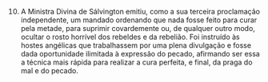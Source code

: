 ﻿10. A Ministra Divina de Sálvington emitiu, como a sua terceira proclamação independente, um mandado ordenando que nada fosse feito para curar pela metade, para suprimir covardemente ou, de qualquer outro modo, ocultar o rosto horrível dos rebeldes e da rebelião. Foi instruído às hostes angélicas que trabalhassem por uma plena divulgação e fosse dada oportunidade ilimitada à expressão do pecado, afirmando ser essa a técnica mais rápida para realizar a cura perfeita, e final, da praga do mal e do pecado.
